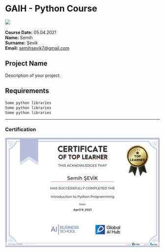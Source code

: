 # GAIH - Python Course
![](img/newlogo.png)

**Course Date:** 05.04.2021  
**Name:** Semih  
**Surname:** Şevik  
**Email:** semihsevik7@gmail.com  


## Project Name
Description of your project.

## Requirements
```
Some python libraries
Some python libraries
Some python libraries
```
---

### Certification
![](img/TopLearnerCertificate.png)

